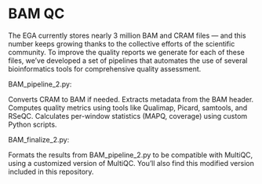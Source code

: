 # BAM QC

The EGA currently stores nearly 3 million BAM and CRAM files — and this number keeps growing thanks to the collective efforts of the scientific community. To improve the quality reports we generate for each of these files, we’ve developed a set of pipelines that automates the use of several bioinformatics tools for comprehensive quality assessment.

BAM_pipeline_2.py:

Converts CRAM to BAM if needed.
Extracts metadata from the BAM header.
Computes quality metrics using tools like Qualimap, Picard, samtools, and RSeQC.
Calculates per-window statistics (MAPQ, coverage) using custom Python scripts.


BAM_finalize_2.py: 

Formats the results from BAM_pipeline_2.py to be compatible with MultiQC, using a customized version of MultiQC. You’ll also find this modified version included in this repository.


